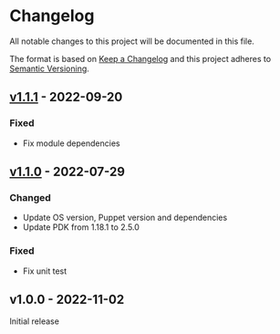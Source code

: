 # Changelog

All notable changes to this project will be documented in this file.

The format is based on [Keep a Changelog](http://keepachangelog.com/en/1.0.0/)
and this project adheres to [Semantic Versioning](http://semver.org/spec/v2.0.0.html).

## [v1.1.1] - 2022-09-20

### Fixed
* Fix module dependencies

## [v1.1.0] - 2022-07-29

### Changed
* Update OS version, Puppet version and dependencies
* Update PDK from 1.18.1 to 2.5.0

### Fixed
* Fix unit test

## v1.0.0 - 2022-11-02
Initial release

[Unreleased]: https://github.com/markt-de/puppet-lam/compare/v1.1.1...HEAD
[v1.1.1]: https://github.com/markt-de/puppet-lam/compare/v1.1.0...v1.1.1
[v1.1.0]: https://github.com/markt-de/puppet-lam/compare/v1.0.0...v1.1.0
